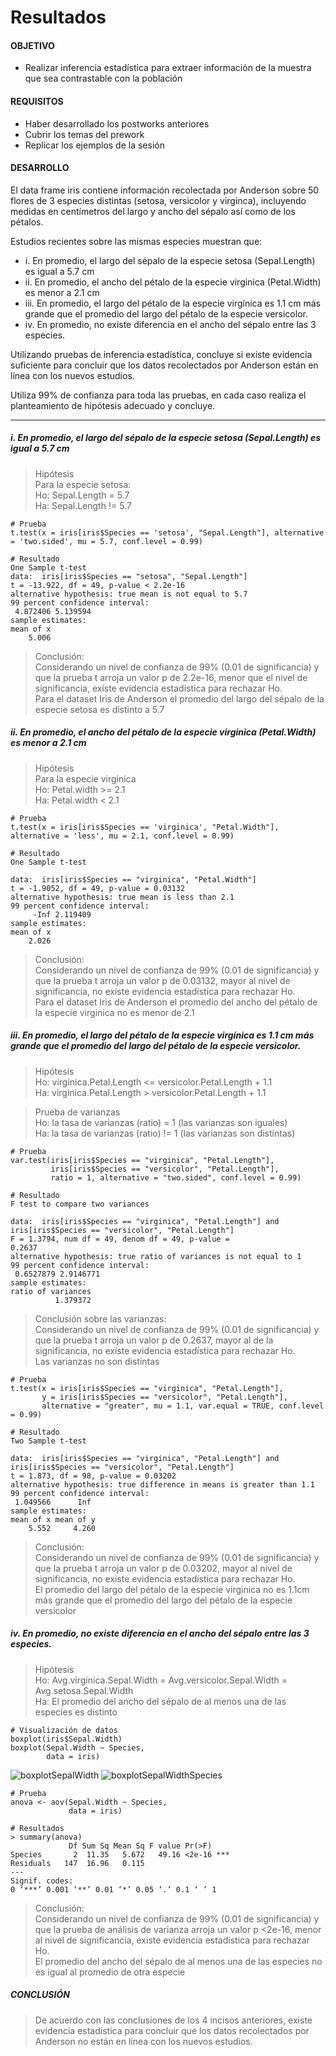 # Resultados

#### OBJETIVO
- Realizar inferencia estadística para extraer información de la muestra que sea contrastable con la población

####  REQUISITOS
- Haber desarrollado los postworks anteriores
- Cubrir los temas del prework
- Replicar los ejemplos de la sesión

####  DESARROLLO
El data frame iris contiene información recolectada por Anderson sobre 50 flores de 3 especies distintas (setosa, versicolor y virginca), incluyendo medidas en centímetros del largo y ancho del sépalo así como de los pétalos.
 
Estudios recientes sobre las mismas especies muestran que:
   
- i. En promedio, el largo del sépalo de la especie setosa (Sepal.Length) es igual a 5.7 cm
- ii. En promedio, el ancho del pétalo de la especie virginica (Petal.Width) es menor a 2.1 cm
- iii. En promedio, el largo del pétalo de la especie virgínica es 1.1 cm más grande que el promedio del largo del pétalo de la especie versicolor.
- iv. En promedio, no existe diferencia en el ancho del sépalo entre las 3 especies.

Utilizando pruebas de inferencia estadística, concluye si existe evidencia suficiente para concluir que los datos recolectados por Anderson están en línea con los nuevos estudios.
 
Utiliza 99% de confianza para toda las pruebas, en cada caso realiza el planteamiento de hipótesis adecuado y concluye.

---

##### i. En promedio, el largo del sépalo de la especie setosa (Sepal.Length) es igual a 5.7 cm

> Hipótesis 
</br> Para la especie setosa:
</br> Ho: Sepal.Length = 5.7
</br> Ha: Sepal.Length != 5.7
```
# Prueba
t.test(x = iris[iris$Species == 'setosa', "Sepal.Length"], alternative = 'two.sided', mu = 5.7, conf.level = 0.99)

# Resultado
One Sample t-test
data:  iris[iris$Species == "setosa", "Sepal.Length"]
t = -13.922, df = 49, p-value < 2.2e-16
alternative hypothesis: true mean is not equal to 5.7
99 percent confidence interval:
 4.872406 5.139594
sample estimates:
mean of x 
    5.006 
```
> Conclusión:
</br> Considerando un nivel de confianza de 99% (0.01 de significancia) y que la prueba t arroja un valor p de 2.2e-16, menor que el nivel de significancia,
existe evidencia estadística para rechazar Ho.
</br> Para el dataset Iris de Anderson el promedio del largo del sépalo de la especie setosa es distinto a 5.7


##### ii. En promedio, el ancho del pétalo de la especie virginica (Petal.Width) es menor a 2.1 cm
> Hipótesis 
</br> Para la especie virginica
</br> Ho: Petal.width >= 2.1
</br> Ha: Petal.width <  2.1
```
# Prueba
t.test(x = iris[iris$Species == 'virginica', "Petal.Width"], alternative = 'less', mu = 2.1, conf.level = 0.99)

# Resultado
One Sample t-test

data:  iris[iris$Species == "virginica", "Petal.Width"]
t = -1.9052, df = 49, p-value = 0.03132
alternative hypothesis: true mean is less than 2.1
99 percent confidence interval:
     -Inf 2.119409
sample estimates:
mean of x 
    2.026 
```

> Conclusión:
</br> Considerando un nivel de confianza de 99% (0.01 de significancia) y que la prueba t arroja un valor p de 0.03132, mayor al nivel de significancia, no existe evidencia estadística para rechazar Ho.
</br> Para el dataset Iris de Anderson el promedio del ancho del pétalo de la especie virginica no es menor de 2.1

##### iii. En promedio, el largo del pétalo de la especie virgínica es 1.1 cm más grande que el promedio del largo del pétalo de la especie versicolor.
> Hipótesis
</br> Ho: virginica.Petal.Length <= versicolor.Petal.Length + 1.1
</br> Ha: virginica.Petal.Length > versicolor.Petal.Length + 1.1

> Prueba de varianzas
</br> Ho: la tasa de varianzas (ratio)  = 1  (las varianzas son iguales)
</br> Ha: la tasa de varianzas (ratio) != 1  (las varianzas son distintas)

```
# Prueba
var.test(iris[iris$Species == "virginica", "Petal.Length"],
         iris[iris$Species == "versicolor", "Petal.Length"],
         ratio = 1, alternative = "two.sided", conf.level = 0.99)

# Resultado
F test to compare two variances

data:  iris[iris$Species == "virginica", "Petal.Length"] and iris[iris$Species == "versicolor", "Petal.Length"]
F = 1.3794, num df = 49, denom df = 49, p-value =
0.2637
alternative hypothesis: true ratio of variances is not equal to 1
99 percent confidence interval:
 0.6527879 2.9146771
sample estimates:
ratio of variances 
          1.379372 
```

> Conclusión sobre las varianzas:
</br> Considerando un nivel de confianza de 99% (0.01 de significancia) y que la prueba t arroja un valor p de 0.2637, mayor al de la significancia, no existe evidencia estadística para rechazar Ho.
</br> Las varianzas no son distintas

```
# Prueba
t.test(x = iris[iris$Species == "virginica", "Petal.Length"],
       y = iris[iris$Species == "versicolor", "Petal.Length"],
       alternative = "greater", mu = 1.1, var.equal = TRUE, conf.level = 0.99)

# Resultado
Two Sample t-test

data:  iris[iris$Species == "virginica", "Petal.Length"] and iris[iris$Species == "versicolor", "Petal.Length"]
t = 1.873, df = 98, p-value = 0.03202
alternative hypothesis: true difference in means is greater than 1.1
99 percent confidence interval:
 1.049566      Inf
sample estimates:
mean of x mean of y 
    5.552     4.260 
```

> Conclusión:
</br> Considerando un nivel de confianza de 99% (0.01 de significancia) y que la prueba t arroja un valor p de 0.03202, mayor al nivel de significancia, no existe evidencia estadística para rechazar Ho.
</br> El promedio del largo del pétalo de la especie virginica no es 1.1cm más grande que el promedio del largo del pétalo de la especie versicolor

##### iv. En promedio, no existe diferencia en el ancho del sépalo entre las 3 especies.
> Hipótesis
</br> Ho: Avg.virginica.Sepal.Width = Avg.versicolor.Sepal.Width = Avg.setosa.Sepal.Width
</br>  Ha: El promedio del ancho del sépalo de al menos una de las especies es distinto

```
# Visualización de datos
boxplot(iris$Sepal.Width)
boxplot(Sepal.Width ~ Species,
        data = iris)
```
![boxplotSepalWidth](img/boxplotSepalWidth.png)
![boxplotSepalWidthSpecies](img/boxplotSepalWidthSpecies.png)

```
# Prueba
anova <- aov(Sepal.Width ~ Species,
             data = iris)

# Resultados
> summary(anova)
             Df Sum Sq Mean Sq F value Pr(>F)    
Species       2  11.35   5.672   49.16 <2e-16 ***
Residuals   147  16.96   0.115                   
---
Signif. codes:  
0 ‘***’ 0.001 ‘**’ 0.01 ‘*’ 0.05 ‘.’ 0.1 ‘ ’ 1
```

> Conclusión:
</br> Considerando un nivel de confianza de 99% (0.01 de significancia) y que la prueba de análisis de varianza arroja un valor p <2e-16, menor al nivel de significancia, existe evidencia estadística para rechazar Ho.
</br> El promedio del ancho del sépalo de al menos una de las especies no es igual al promedio de otra especie


##### CONCLUSIÓN
> De acuerdo con las conclusiones de los 4 incisos anteriores, existe evidencia estadística para concluir que los datos recolectados por Anderson no están en 
línea con los nuevos estudios. 
